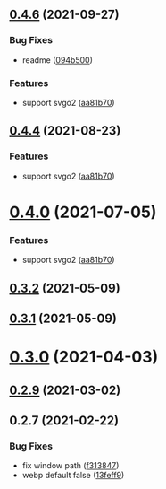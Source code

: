 ## [0.4.6](https://github.com/anncwb/vite-plugin-imagemin/compare/v0.3.0...v0.4.6) (2021-09-27)


### Bug Fixes

* readme ([094b500](https://github.com/anncwb/vite-plugin-imagemin/commit/094b500cc55f8e768e6ccf1394c9b46fbc5a8388))


### Features

* support svgo2 ([aa81b70](https://github.com/anncwb/vite-plugin-imagemin/commit/aa81b706498567a7b43c19927802abafb2cc754d))



## [0.4.4](https://github.com/anncwb/vite-plugin-imagemin/compare/v0.3.0...v0.4.4) (2021-08-23)


### Features

* support svgo2 ([aa81b70](https://github.com/anncwb/vite-plugin-imagemin/commit/aa81b706498567a7b43c19927802abafb2cc754d))



# [0.4.0](https://github.com/anncwb/vite-plugin-imagemin/compare/v0.3.0...v0.4.0) (2021-07-05)

### Features

- support svgo2 ([aa81b70](https://github.com/anncwb/vite-plugin-imagemin/commit/aa81b706498567a7b43c19927802abafb2cc754d))

## [0.3.2](https://github.com/anncwb/vite-plugin-imagemin/compare/v0.3.0...v0.3.2) (2021-05-09)

## [0.3.1](https://github.com/anncwb/vite-plugin-imagemin/compare/v0.3.0...v0.3.1) (2021-05-09)

# [0.3.0](https://github.com/anncwb/vite-plugin-imagemin/compare/v0.2.9...v0.3.0) (2021-04-03)

## [0.2.9](https://github.com/anncwb/vite-plugin-imagemin/compare/v0.2.8...v0.2.9) (2021-03-02)

## 0.2.7 (2021-02-22)

### Bug Fixes

- fix window path ([f313847](https://github.com/anncwb/vite-plugin-imagemin/commit/f313847f0d6be9f30cb1ab28cef83acd27682794))
- webp default false ([13feff9](https://github.com/anncwb/vite-plugin-imagemin/commit/13feff90ea0310ab64c153762c73f01057ffe3cb))
